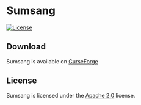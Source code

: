 # Sumsang

[![License](https://lxgaming.github.io/badges/License-Apache%202.0-blue.svg)](https://www.apache.org/licenses/LICENSE-2.0)

## Download
Sumsang is available on [CurseForge](https://www.curseforge.com/minecraft/mc-mods/sumsang)

## License
Sumsang is licensed under the [Apache 2.0](https://www.apache.org/licenses/LICENSE-2.0) license.
